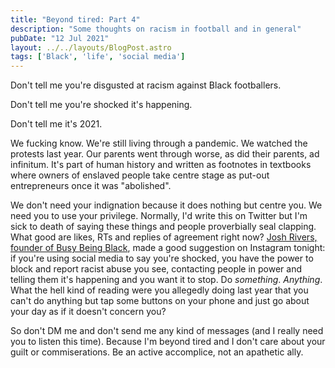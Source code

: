 ```yaml
---
title: "Beyond tired: Part 4"
description: "Some thoughts on racism in football and in general"
pubDate: "12 Jul 2021"
layout: ../../layouts/BlogPost.astro
tags: ['Black', 'life', 'social media']
---
```


Don't tell me you're disgusted at racism against Black footballers.  

Don't tell me you're shocked it's happening.  

Don't tell me it's 2021.  

We fucking know. We're still living through a pandemic. We watched the protests last year. Our parents went through worse, as did their parents, ad infinitum. It's part of human history and written as footnotes in textbooks where owners of enslaved people take centre stage as put-out entrepreneurs once it was "abolished".

We don't need your indignation because it does nothing but centre you. We need you to use your privilege. Normally, I'd write this on Twitter but I'm sick to death of saying these things and people proverbially seal clapping. What good are likes, RTs and replies of agreement right now? [Josh Rivers, founder of Busy Being Black](https://www.busybeingblack.com/), made a good suggestion on Instagram tonight: if you're using social media to say you're shocked, you have the power to block and report racist abuse you see, contacting people in power and telling them it's happening and you want it to stop. Do _something_. _Anything_. What the hell kind of reading were you allegedly doing last year that you can't do anything but tap some buttons on your phone and just go about your day as if it doesn't concern you?   

So don't DM me and don't send me any kind of messages (and I really need you to listen this time). Because I'm beyond tired and I don't care about your guilt or commiserations. Be an active accomplice, not an apathetic ally.
